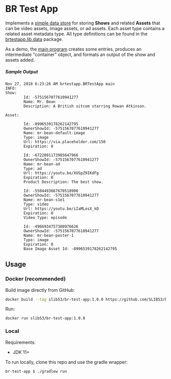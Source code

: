 # BR Test App

Implements a [simple data store](./src/main/java/storage/BRTestAppStore.java) for storing **Shows** and related **Assets** that can be video assets, image assets, or ad assets. Each asset type contains a related asset metadata type. All type definitions can be found in the [brtestapp.lib.data](./src/main/java/lib/data/) package.

As a demo, the [main program](./src/main/java/BRTestApp.java) creates some entries, produces an intermediate "container" object, and formats an output of the show and assets added.

##### Sample Output

```
Nov 27, 2018 6:23:26 AM brtestapp.BRTestApp main
INFO:
Show:
        Id: -5751567077610941277
        Name: Mr. Bean
        Description: A British sitcom starring Rowan Atkinson.

Asset:

        Id: -8996539178262142795
        OwnerShowId: -5751567077610941277
        Name: mr-bean-default-image
        Type: image
        Url: https://via.placeholder.com/150
        Expiration: 0

        Id: -6722091173985647966
        OwnerShowId: -5751567077610941277
        Name: mr-bean-ad
        Type: ad
        Url: https://youtu.be/XUSpZ9IKdFg
        Expiration: 0
        Product Description: The best show.

        Id: -5504493667670518906
        OwnerShowId: -5751567077610941277
        Name: mr-bean-s1e1
        Type: video
        Url: https://youtu.be/iIaMLosX_kQ
        Expiration: 0
        Video Type: episode

        Id: -4966934757380976626
        OwnerShowId: -5751567077610941277
        Name: mr-bean-poster-1
        Type: image
        Expiration: 0
        Base Image Asset Id: -8996539178262142795

```

## Usage

### Docker (recommended)

Build image directly from GitHub:

```sh
docker build --tag slib53/br-test-app:1.0.0 https://github.com/SLIB53/br-test-app.git#v1.0.0
```

Run:

```
docker run slib53/br-test-app:1.0.0
```

### Local

Requirements:

- JDK 11+

To run locally, clone this repo and use the gradle wrapper:

```sh
br-test-app $ ./gradlew run
```
